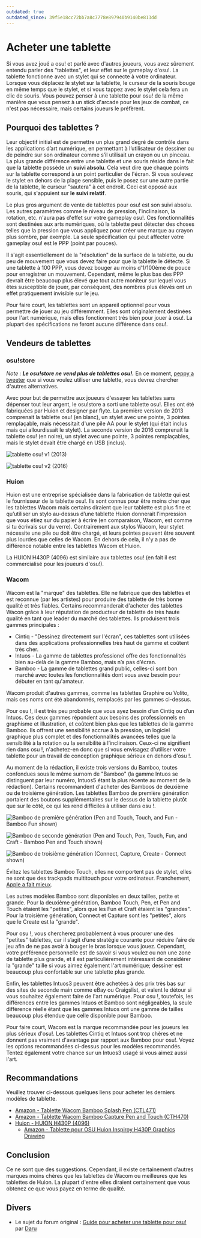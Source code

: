 ```yaml
---
outdated: true
outdated_since: 39f5e18cc72bb7a8c7778e897940b9140be813dd
---
```


# Acheter une tablette

Si vous avez joué a osu! et parlé avec d'autres joueurs, vous avez sûrement entendu parler des "tablettes", et leur effet sur le gameplay d'osu!. La tablette fonctionne avec un stylet qui se connecte à votre ordinateur. Lorsque vous déplacez le stylet sur la tablette, le curseur de la souris bouge en même temps que le stylet, et si vous tappez avec le stylet cela fera un clic de souris. Vous pouvez penser à une tablette pour osu! de la même manière que vous pensez à un stick d'arcade pour les jeux de combat, ce n'est pas nécessaire, mais certains joueurs le préfèrent.

## Pourquoi des tablettes ?

Leur objectif initial est de permettre un plus grand degré de contrôle dans les applications d’art numérique, en permettant à l’utilisateur de dessiner ou de peindre sur son ordinateur comme s’il utilisait un crayon ou un pinceau. La plus grande différence entre une tablette et une souris réside dans le fait que la tablette possède un **suivi absolu**. Cela veut dire que chaque points sur la tablette correspond à un point particulier de l'écran. Si vous soulevez le stylet en dehors de la plage sensible, puis le posez sur une autre partie de la tablette, le curseur "sautera" à cet endroit. Ceci est opposé aux souris, qui s'appuient sur **le suivi relatif**.

Le plus gros argument de vente de tablettes pour osu! est son suivi absolu. Les autres paramètres comme le niveau de pression, l'inclinaison, la rotation, etc. n'aura pas d'effet sur votre gameplay osu!. Ces fonctionnalités sont destinées aux arts numériques, où la tablette peut détecter des choses telles que la pression que vous appliquez pour créer une marque au crayon plus sombre, par exemple. La seule spécification qui peut affecter votre gameplay osu! est le PPP (point par pouces).

Il s'agit essentiellement de la "résolution" de la surface de la tablette, ou du peu de mouvement que vous devez faire pour que la tablette le détecte. Si une tablette à 100 PPP, vous devez bouger au moins d'1/100ème de pouce pour enregistrer un mouvement.  Cependant, même le plus bas des PPP devrait être beaucoup plus élevé que tout autre moniteur sur lequel vous êtes susceptible de jouer, par conséquent, des nombres plus élevés ont un effet pratiquement invisible sur le jeu.

Pour faire court, les tablettes sont un appareil optionnel pour vous permettre de jouer au jeu différemment. Elles sont originalement destinées pour l'art numérique, mais elles fonctionnent très bien pour jouer à osu!. La plupart des spécifications ne feront aucune différence dans osu!.

## Vendeurs de tablettes

### osu!store

*Note : **Le osu!store ne vend plus de tablettes osu!.*** En ce moment, [peppy a tweeter](https://twitter.com/ppy/status/846190638873767936) que si vous voulez utiliser une tablette, vous devrez chercher d'autres alternatives.

Avec pour but de permettre aux joueurs d'essayer les tablettes sans dépenser tout leur argent, le osu!store a sorti une tablette osu!. Elles ont été fabriquées par Huion et designer par flyte. La première version de 2013 comprenait la tablette osu! (en blanc), un stylet avec une pointe, 3 pointes remplaçable, mais nécessitait d'une pile AA pour le stylet (qui était inclus mais qui allourdissait le stylet). La seconde version de 2016 comprenait la tablette osu! (en noire), un stylet avec une pointe, 3 pointes remplaçables, mais le stylet devait être chargé en USB (inclus).

![](img/osu!tabletv1.jpg "tablette osu! v1 \(2013\)")

![](img/osu!tabletv2.jpg "tablette osu! v2 \(2016\)")

### Huion

Huion est une entreprise spécialisée dans la fabrication de tablette qui est le fournisseur de la tablette osu!. Ils sont connus pour être moins cher que les tablettes Wacom mais certains diraient que leur tablette est plus fine et qu’utiliser un stylo au-dessus d’une tablette Huion donnerait l’impression que vous étiez sur du papier à écrire (en comparaison, Wacom, est comme si tu écrivais sur du verre). Contrairement aux stylos Wacom, leur stylet nécessite une pile ou doit être chargé, et leurs pointes peuvent être souvent plus lourdes que celles de Wacom. En dehors de cela, il n'y a pas de différence notable entre les tablettes Wacom et Huion.

La HUION H430P (4096) est similaire aux tablettes osu! (en fait il est commercialisé pour les joueurs d'osu!).

### Wacom

Wacom est la "marque" des tablettes. Elle ne fabrique que des tablettes et est reconnue (par les artistes) pour produire des tablette de très bonne qualité et très fiables. Certains recommanderait d'acheter des tablettes Wacon grâce à leur réputation de producteur de tablette de très haute qualité en tant que leader du marché des tablettes. Ils produisent trois gammes principales :

- Cintiq - "Dessinez directement sur l'écran", ces tablettes sont utilisées dans des applications professionnelles très haut de gamme et coûtent très cher.
- Intuos - La gamme de tablettes professionel offre des fonctionnalités bien au-delà de la gamme Bamboo, mais n’a pas d’écran.
- Bamboo - La gamme de tablettes grand public, celles-ci sont bon marché avec toutes les fonctionnalités dont vous avez besoin pour débuter en tant qu'amateur.

Wacom produit d'autres gammes, comme les tablettes Graphire ou Volito, mais ces noms ont été abandonnés, remplacés par les gammes ci-dessus.

Pour osu !, il est très peu probable que vous ayez besoin d’un Cintiq ou d’un Intuos. Ces deux gammes répondent aux besoins des professionnels en graphisme et illustration, et coûtent bien plus que les tablettes de la gamme Bamboo. Ils offrent une sensibilité accrue à la pression, un logiciel graphique plus complet et des fonctionnalités avancées telles que la sensibilité à la rotation ou la sensibilité à l’inclinaison. Ceux-ci ne signifient rien dans osu !, n'achetez-en donc que si vous envisagez d'utiliser votre tablette pour un travail de conception graphique sérieux en dehors d'osu !.

Au moment de la rédaction, il existe trois versions du Bamboo, toutes confondues sous le même surnom de "Bamboo" (la gamme Intuos se distinguent par leur numéro, Intuos5 étant la plus récente au moment de la rédaction). Certains recommandent d'acheter des Bamboos de deuxième ou de troisième génération. Les tablettes Bamboo de première génération portaient des boutons supplémentaires sur le dessus de la tablette plutôt que sur le côté, ce qui les rend difficiles à utiliser dans osu !.

![](img/gen1.jpg "Bamboo de première génération (Pen and Touch, Touch, and Fun - Bamboo Fun shown)")

![](https://puu.sh/dlQH "Bamboo de seconde génération (Pen and Touch, Pen, Touch, Fun, and Craft - Bamboo Pen and Touch shown)")

![](https://puu.sh/dlQi "Bamboo de troisième génération (Connect, Capture, Create - Connect shown)")

Évitez les tablettes Bamboo Touch, elles ne comportent pas de stylet, elles ne sont que des trackpads multitouch pour votre ordinateur. Franchement, [Apple a fait mieux](https://apple.com/magictrackpad).

Les autres modèles Bamboo sont disponibles en deux tailles, petite et grande. Pour la deuxième génération, Bamboo Touch, Pen, et Pen and Touch étaient les "petites", alors que les Fun et Craft étaient les "grandes". Pour la troisième génération, Connect et Capture sont les "petites", alors que le Create est la "grande".

Pour osu !, vous chercherez probablement à vous procurer une des "petites" tablettes, car il s’agit d’une stratégie courante pour réduire l’aire de jeu afin de ne pas avoir à bouger le bras lorsque vous jouez. Cependant, votre préférence personnelle est de savoir si vous voulez ou non une zone de tablette plus grande, et il est particulièrement intéressant de considérer la "grande" taille si vous aimez également l'art numérique; dessiner est beaucoup plus confortable sur une tablette plus grande.

Enfin, les tablettes Intuos3 peuvent être achetées à des prix très bas sur des sites de seconde main comme eBay ou Craigslist, et valent le détour si vous souhaitez également faire de l'art numérique. Pour osu !, toutefois, les différences entre les gammes Intuos et Bamboo sont négligeables, la seule différence réelle étant que les gammes Intuos ont une gamme de tailles beaucoup plus étendue que celle disponible pour Bamboo.

Pour faire court, Wacom est la marque recommandée pour les joueurs les plus sérieux d'osu!. Les tablettes Cintiq et Intuos sont trop chères et ne donnent pas vraiment d'avantage par rapport aux Bamboo pour osu!. Voyez les options recommandées ci-dessus pour les modèles recommandés. Tentez également votre chance sur un Intuos3 usagé si vous aimez aussi l'art.

## Recommandations

Veuillez trouver ci-dessous quelques liens pour acheter les derniers modèles de tablette.

- [Amazon - Tablette Wacom Bamboo Splash Pen (CTL471)](https://a.co/fCXqteP)
- [Amazon - Tablette Wacom Bamboo Capture Pen and Touch (CTH470)](https://a.co/b4GpKXt)
- [Huion - HUION H430P (4096)](https://huiontablet.com/all-products/graphic-tablets/huion-h430p-4096.html)
  - [Amazon - Tablette pour OSU Huion Inspiroy H430P Graphics Drawing](https://a.co/6uDGhXL)

## Conclusion

Ce ne sont que des suggestions. Cependant, il existe certainement d’autres marques moins chères que les tablettes de Wacom ou meilleures que les tablettes de Huion. La plupart d'entre elles diraient certainement que vous obtenez ce que vous payez en terme de qualité.

## Divers

- Le sujet du forum original : [Guide pour acheter une tablette pour osu!](https://osu.ppy.sh/community/forums/topics/71895) par [Daru](https://osu.ppy.sh/users/32480)
